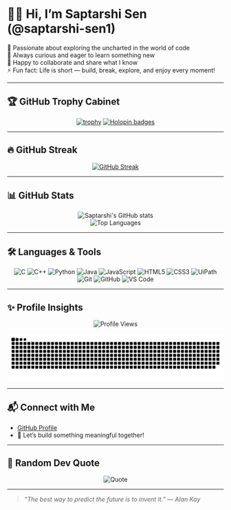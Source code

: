 # 🧑‍💻 Hi, I’m Saptarshi Sen (@saptarshi-sen1)

🚀 Passionate about exploring the uncharted in the world of code  
👀 Always curious and eager to learn something new  
🤝 Happy to collaborate and share what I know  
⚡ Fun fact: Life is short — build, break, explore, and enjoy every moment!  

---

## 🏆 GitHub Trophy Cabinet
<div align="center">

[![trophy](https://github-profile-trophy.vercel.app/?username=saptarshi-sen1&theme=radical&no-frame=true&row=1)](https://github.com/ryo-ma/github-profile-trophy)
[![Holopin badges](https://holopin.me/saptarshisen1)](https://holopin.io/@saptarshisen1)
</div>

---

## 🔥 GitHub Streak
<div align="center">

[![GitHub Streak](https://streak-stats.demolab.com?user=saptarshi-sen1&theme=radical&hide_border=true)](https://git.io/streak-stats)

</div>

---

## 📊 GitHub Stats
<div align="center">

![Saptarshi's GitHub stats](https://github-readme-stats.vercel.app/api?username=saptarshi-sen1&show_icons=true&theme=radical&hide_border=true)  
![Top Languages](https://github-readme-stats.vercel.app/api/top-langs/?username=saptarshi-sen1&layout=compact&theme=radical&hide_border=true)

</div>

---

## 🛠️ Languages & Tools
<div align="center">

![C](https://img.shields.io/badge/C-00599C?style=for-the-badge&logo=c&logoColor=white)
![C++](https://img.shields.io/badge/C++-00599C?style=for-the-badge&logo=cplusplus&logoColor=white)
![Python](https://img.shields.io/badge/Python-3776AB?style=for-the-badge&logo=python&logoColor=white)
![Java](https://img.shields.io/badge/Java-007396?style=for-the-badge&logo=java&logoColor=white)
![JavaScript](https://img.shields.io/badge/JavaScript-F7DF1E?style=for-the-badge&logo=javascript&logoColor=black)
![HTML5](https://img.shields.io/badge/HTML5-E34F26?style=for-the-badge&logo=html5&logoColor=white)
![CSS3](https://img.shields.io/badge/CSS3-1572B6?style=for-the-badge&logo=css3&logoColor=white)
![UiPath](https://img.shields.io/badge/UiPath-FF6C37?style=for-the-badge&logo=uipath&logoColor=white)
![Git](https://img.shields.io/badge/Git-F05032?style=for-the-badge&logo=git&logoColor=white)
![GitHub](https://img.shields.io/badge/GitHub-181717?style=for-the-badge&logo=github&logoColor=white)
![VS Code](https://img.shields.io/badge/VSCode-0078D4?style=for-the-badge&logo=visual-studio-code&logoColor=white)

</div>

---

## ✨ Profile Insights
<div align="center">

![Profile Views](https://komarev.com/ghpvc/?username=saptarshi-sen1&label=Profile%20Views&color=ff69b4&style=flat)

</div>

<div align="center">

![snake gif](https://github.com/saptarshi-sen1/saptarshi-sen1/blob/output/github-snake-dark.svg)

</div>

---

## 📬 Connect with Me
- [GitHub Profile](https://github.com/saptarshi-sen1)  
- 💬 Let’s build something meaningful together!

---

## 📜 Random Dev Quote
<div align="center">

![Quote](https://quotes-github-readme.vercel.app/api?type=horizontal&theme=radical)

</div>

---

> _“The best way to predict the future is to invent it.” — Alan Kay_
